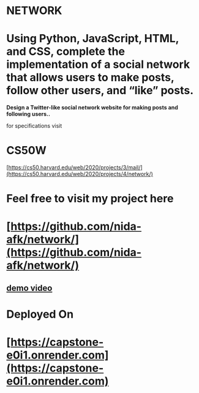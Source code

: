# NETWORK
# Using Python, JavaScript, HTML, and CSS, complete the implementation of a social network that allows users to make posts, follow other users, and “like” posts. 
**Design a Twitter-like social network website for making posts and following users..**
 
for specifications visit 
# CS50W
[https://cs50.harvard.edu/web/2020/projects/3/mail/](https://cs50.harvard.edu/web/2020/projects/4/network/)
#
# Feel free to visit my project here
# [https://github.com/nida-afk/network/](https://github.com/nida-afk/network/)
## [demo video](https://youtu.be/rrzkCq2uOWU)
# Deployed On
# [https://capstone-e0i1.onrender.com](https://capstone-e0i1.onrender.com)
